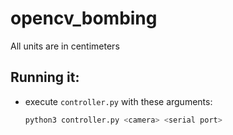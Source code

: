 # opencv_bombing

All units are in centimeters

## Running it:

* execute `controller.py` with these arguments:
  ```bash
  python3 controller.py <camera> <serial port>
  ```